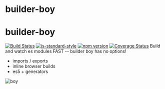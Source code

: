 # builder-boy
# builder-boy
[![Build Status](https://travis-ci.org/vigour-io/builder-boy.svg?branch=master)](https://travis-ci.org/vigour-io/builder-boy)
[![js-standard-style](https://img.shields.io/badge/code%20style-standard-brightgreen.svg)](http://standardjs.com/)
[![npm version](https://badge.fury.io/js/builder-boy.svg)](https://badge.fury.io/js/builder-boy)
[![Coverage Status](https://coveralls.io/repos/github/vigour-io/builder-boy/badge.svg?branch=master)](https://coveralls.io/github/vigour-io/builder-boy?branch=master)
Build and watch es modules FAST -- builder boy has no options!

- imports / exports
- inline browser builds
- es5 + generators

![boy](https://media3.giphy.com/media/3o7TKDMPKsakcn9NU4/200.gif#4)
